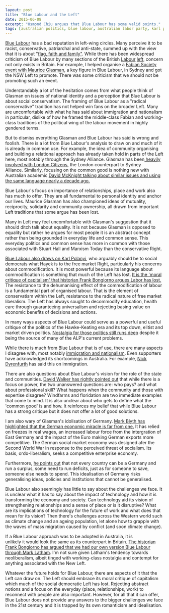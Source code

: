 ```yaml
---
layout: post
title: "Blue Labour and the Left"
date: 2015-06-08
excerpt: "Osmond Chiu argues that Blue Labour has some valid points."
tags: [australian politics, blue labour, australian labor party, karl polanyi, neoliberalism]
---
```



<a href="http://www.nextleft.org/2011/07/so-what-is-blue-labour.html">Blue Labour</a> has a bad reputation in left-wing circles. Many perceive it to be racist, conservative, patriarchal and anti-state, summed up with the view that it is about "<a href="http://www.newstatesman.com/society/2011/04/labour-party-english-england">flag, faith and family"</a>. While there has been widespread criticism of Blue Labour by many sections of the British <a href="http://www.theguardian.com/commentisfree/video/2011/aug/01/diane-abbott-blue-labour-video">Labour</a> <a href="http://www.leftfutures.org/2011/04/blue-labour-no-thanks/">left</a>, concern not only exists in Britain. For example, I helped organise a <a href="http://nsw-fabians.madewithopinion.com/blue-labour-and-the-politics-of-the-common-good/#autoplay">Fabian Society event with Maurice Glasman</a>, a key figure in Blue Labour, in Sydney and got the NSW Left to promote. There was some criticism that we should not be promoting such an event.

Understandably a lot of the hesitation comes from what people think of Glasman on issues of national identity and a perception that Blue Labour is about social conservatism. The framing of Blue Labour as a "radical conservative" tradition has not helped win fans on the broader Left. Many are uncomfortable with what he has said about immigration and nationalism in particular, dislike of how he framed the middle-class Fabian and working-class traditions of the political wing of the labour movement in highly gendered terms.

But to dismiss everything Glasman and Blue Labour has said is wrong and foolish. There is a lot from Blue Labour's analysis to draw on and much of it is already in common use. For example, the idea of community organising and building a relational approach has already taken hold in parts of the Left here, most notably through the Sydney Alliance. Glasman has been<a href="https://www.opendemocracy.net/ourkingdom/alan-finlayson/should-left-go-blue-making-sense-of-maurice-glasman"> heavily involved with London Citizens</a>, the London counterpart to Sydney Alliance. Similarly, focusing on the common good is nothing new with Australian academic <a href="http://www.davidmcknight.com.au/archives/2005/09/beyond-right-and-left-introduction">David McKnight talking about similar issues and using the same language nearly a decade ago.</a>

Blue Labour's focus on importance of relationships, place and work also has much to offer. They are all fundamental to personal identity and anchor our lives. Maurice Glasman has also championed ideas of mutuality, reciprocity, solidarity and community ownership, all drawn from important Left traditions that some argue has been lost.

Many in Left may feel uncomfortable with Glasman's suggestion that it should ditch talk about equality. It is not because Glasman is opposed to equality but rather he argues for most people it is an abstract concept rather than being grounded in everyday life and common sense. This everyday politics and common sense has more in common with those associated with Stuart Hall and Marxism Today than the conservative Right.

<a href="http://www.redpepper.org.uk/confronting-the-city/">Blue Labour also draws on Karl Polanyi</a>, who arguably should be to social democrats what Hayek is to the free market Right, particularly his concerns about commodification. It is most powerful because its language about commodification is something that much of the Left has lost. <a href="http://insidestory.org.au/hearts-heads-and-pockets/">It is the 'moral critique of capitalism' that historian Frank Bongiorno argues Labor has lost.</a> The resistance to the dehumanising effect of the commodification of labour is a fundamental part of organised labour. That is the element of conservatism within the Left, resistance to the radical nature of free market liberalism. The Left has always sought to decommodify education, health care through guaranteeing universalism and rejecting basing value on economic benefits of decisions and actions.

In many ways aspects of Blue Labour could serve as a powerful and useful critique of the politics of the Hawke-Keating era and its top down, elitist and market driven politics. <a href="https://www.themonthly.com.au/blog/nick-dyrenfurth/2015/26/2015/1427332969/even-laborites-get-blues">Nostalgia for those politics still runs deep</a> despite it being the source of many of the ALP's current problems.

While there is much from Blue Labour that is of use, there are many aspects I disagree with, most notably <a href="http://www.theguardian.com/commentisfree/2011/jul/19/blue-labour-immigration">immigration and nationalism</a>. Even supporters have acknowledged its shortcomings in Australia. For example, <a href="https://m.facebook.com/permalink.php?story_fbid=184523671754201&amp;id=184522121754356">Nick Dyrenfurth</a> has said this on immigration.

There are also questions about Blue Labour's vision for the role of the state and communities. <a href="http://www.fabians.org.uk/the-hugo-young-lecture-why-teachers-and-doctors-know-better/">David Walker has rightly pointed out</a> that while there is a focus on power, the two unanswered questions are: who pays? and what about professional skill? What happens when the community and those with expertise disagree? Windfarms and floridation are two immediate examples that come to mind. It is also unclear about who gets to define what the 'common good' is and how. It reinforces my belief that while Blue Labour has a strong critique but it does not offer a lot of good solutions.

I am also wary of Glasman's idolisation of Germany. <a href="http://www.ippr.org/juncture/ending-the-creditors-paradise-a-german-social-democrats-duty">Mark Blyth has highlighted that the German economic miracle is far from one.</a> It has relied on freezes in real wages, an increased labour force from the intergration of East Germany and the impact of the Euro making German exports more competitive. The German social market economy was designed afer the Second World War in response to the perceived threat of socialism. Its basis, ordo-liberalism, seeks a competitive enterprise economy.

Furthermore, <a href="https://www.foreignaffairs.com/articles/2013-04-03/austerity-delusion">he points out</a> that not every country can be a Germany and run a surplus, some need to run deficits, just as for someone to save, someone else needs to spend. This idealisation of Germany risks generalising ideas, policies and institutions that cannot be generalised.

Blue Labour also seemingly has little to say about the challenges we face. It is unclear what it has to say about the impact of technology and how it is transforming the economy and society. Can technology aid its vision of strengthening relationships and a sense of place or is it disruptive? What are its implications of technology for the future of work and what does that mean for its vision? Then there's challenges across the Western world such as climate change and an ageing population, let alone how to grapple with the waves of mass migration caused by conflict (and soon climate change).

If a Blue Labour approach was to be adopted in Australia, it is unlikely it would look the same as its counterpart in Britain. <a href="http://apo.org.au/resource/blue-labour-lessons-australia">The historian Frank Bongiorno has argued that we had our own version Blue Labour through Mark Latham</a>. I'm not sure given Latham's tendency towards neoliberalism, albeit tinged with working-class nostalgia and contempt for anything associated with the New Left.

Whatever the future holds for Blue Labour, there are aspects of it that the Left can draw on. The Left should embrace its moral critique of capitalism which much of the social democratic Left has lost. Rejecting abstract notions and a focus on the everyday (place, relationships, work) to reconnect with people are also important. However, for all that it can offer, Blue Labour does not provide any answers to the bigger challenges we face in the 21st century and it is trapped by its own romanticism and idealisation.
